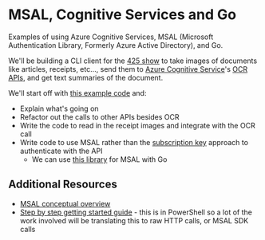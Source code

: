 # MSAL, Cognitive Services and Go

Examples of using Azure Cognitive Services, MSAL (Microsoft Authentication Library, Formerly Azure Active Directory), and Go.

We'll be building a CLI client for the [425 show](https://www.twitch.tv/425show) to take images of documents like articles, receipts, etc..., send them to [Azure Cognitive Service](https://azure.microsoft.com/services/cognitive-services/?WT.mc_id=opensource-0000-aaschles)'s [OCR APIs](https://docs.microsoft.com/azure/cognitive-services/computer-vision/concept-recognizing-text?WT.mc_id=opensource-0000-aaschles), and get text summaries of the document.

We'll start off with [this example code](https://github.com/Azure-Samples/cognitive-services-quickstart-code/blob/master/go/ComputerVision/ComputerVisionQuickstart.go) and:

- Explain what's going on
- Refactor out the calls to other APIs besides OCR
- Write the code to read in the receipt images and integrate with the OCR call
- Write code to use MSAL rather than the [subscription key](https://github.com/Azure-Samples/cognitive-services-quickstart-code/blob/ee64dd51ebee99a34db12748e15ed23a536e47e2/go/ComputerVision/ComputerVisionQuickstart.go#L104) approach to authenticate with the API
  - We can use [this library](https://github.com/AzureAD/microsoft-authentication-library-for-go) for MSAL with Go

## Additional Resources

- [MSAL conceptual overview](https://docs.microsoft.com/azure/active-directory/develop/msal-overview?WT.mc_id=opensource-0000-aaschles)
- [Step by step getting started guide](https://docs.microsoft.com/azure/cognitive-services/authentication?tabs=powershell&WT.mc_id=opensource-0000-aaschles#authenticate-with-azure-active-directory) - this is in PowerShell so a lot of the work involved will be translating this to raw HTTP calls, or MSAL SDK calls
